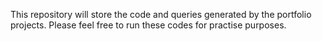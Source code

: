 This repository will store the code and queries generated by the portfolio projects.
Please feel free to run these codes for practise purposes.
